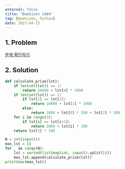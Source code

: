 ```yaml
---
external: false
title: "Baekjoon 2484"
tag: [Baekjoon, Python]
date: 2023-04-15
---
```


## 1. Problem

[문제 확인하기](https://www.acmicpc.net/problem/2484)

## 2. Solution

```python
def calculate_prize(lst):
    if len(set(lst)) == 1:
        return 50000 + lst[0] * 5000
    if len(set(lst)) == 2:
        if lst[1] == lst[2]:
            return 10000 + lst[1] * 1000
        else:
            return 2000 + lst[0] * 500 + lst[2] * 500
    for i in range(3):
        if lst[i] == lst[i+1]:
            return 1000 + lst[i] * 100
    return lst[3] * 100

N = int(input())
max_lst = []
for _ in range(N):
    lst = sorted(list(map(int, input().split())))
    max_lst.append(calculate_prize(lst))
print(max(max_lst))
```
